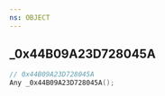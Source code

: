 ```yaml
---
ns: OBJECT
---
```

## _0x44B09A23D728045A

```c
// 0x44B09A23D728045A
Any _0x44B09A23D728045A();
```

